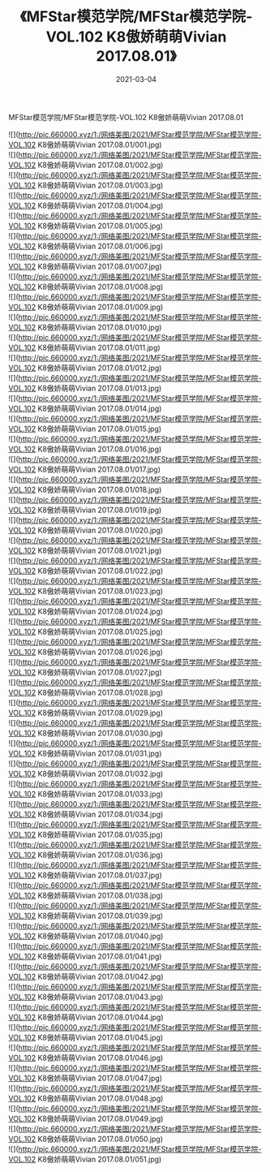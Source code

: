 ﻿---
layout: post
title:  《MFStar模范学院/MFStar模范学院-VOL.102 K8傲娇萌萌Vivian 2017.08.01》
date:   2021-03-04
img: http://pic.660000.xyz/1:/网络美图/2021/MFStar模范学院/MFStar模范学院-VOL.102 K8傲娇萌萌Vivian 2017.08.01/000.jpg
categories: [美女, 清纯, 唯美]
---

MFStar模范学院/MFStar模范学院-VOL.102 K8傲娇萌萌Vivian 2017.08.01

 ![](http://pic.660000.xyz/1:/网络美图/2021/MFStar模范学院/MFStar模范学院-VOL.102 K8傲娇萌萌Vivian 2017.08.01/001.jpg) <br>![](http://pic.660000.xyz/1:/网络美图/2021/MFStar模范学院/MFStar模范学院-VOL.102 K8傲娇萌萌Vivian 2017.08.01/002.jpg) <br>![](http://pic.660000.xyz/1:/网络美图/2021/MFStar模范学院/MFStar模范学院-VOL.102 K8傲娇萌萌Vivian 2017.08.01/003.jpg) <br>![](http://pic.660000.xyz/1:/网络美图/2021/MFStar模范学院/MFStar模范学院-VOL.102 K8傲娇萌萌Vivian 2017.08.01/004.jpg) <br>![](http://pic.660000.xyz/1:/网络美图/2021/MFStar模范学院/MFStar模范学院-VOL.102 K8傲娇萌萌Vivian 2017.08.01/005.jpg) <br>![](http://pic.660000.xyz/1:/网络美图/2021/MFStar模范学院/MFStar模范学院-VOL.102 K8傲娇萌萌Vivian 2017.08.01/006.jpg) <br>![](http://pic.660000.xyz/1:/网络美图/2021/MFStar模范学院/MFStar模范学院-VOL.102 K8傲娇萌萌Vivian 2017.08.01/007.jpg) <br>![](http://pic.660000.xyz/1:/网络美图/2021/MFStar模范学院/MFStar模范学院-VOL.102 K8傲娇萌萌Vivian 2017.08.01/008.jpg) <br>![](http://pic.660000.xyz/1:/网络美图/2021/MFStar模范学院/MFStar模范学院-VOL.102 K8傲娇萌萌Vivian 2017.08.01/009.jpg) <br>![](http://pic.660000.xyz/1:/网络美图/2021/MFStar模范学院/MFStar模范学院-VOL.102 K8傲娇萌萌Vivian 2017.08.01/010.jpg) <br>![](http://pic.660000.xyz/1:/网络美图/2021/MFStar模范学院/MFStar模范学院-VOL.102 K8傲娇萌萌Vivian 2017.08.01/011.jpg) <br>![](http://pic.660000.xyz/1:/网络美图/2021/MFStar模范学院/MFStar模范学院-VOL.102 K8傲娇萌萌Vivian 2017.08.01/012.jpg) <br>![](http://pic.660000.xyz/1:/网络美图/2021/MFStar模范学院/MFStar模范学院-VOL.102 K8傲娇萌萌Vivian 2017.08.01/013.jpg) <br>![](http://pic.660000.xyz/1:/网络美图/2021/MFStar模范学院/MFStar模范学院-VOL.102 K8傲娇萌萌Vivian 2017.08.01/014.jpg) <br>![](http://pic.660000.xyz/1:/网络美图/2021/MFStar模范学院/MFStar模范学院-VOL.102 K8傲娇萌萌Vivian 2017.08.01/015.jpg) <br>![](http://pic.660000.xyz/1:/网络美图/2021/MFStar模范学院/MFStar模范学院-VOL.102 K8傲娇萌萌Vivian 2017.08.01/016.jpg) <br>![](http://pic.660000.xyz/1:/网络美图/2021/MFStar模范学院/MFStar模范学院-VOL.102 K8傲娇萌萌Vivian 2017.08.01/017.jpg) <br>![](http://pic.660000.xyz/1:/网络美图/2021/MFStar模范学院/MFStar模范学院-VOL.102 K8傲娇萌萌Vivian 2017.08.01/018.jpg) <br>![](http://pic.660000.xyz/1:/网络美图/2021/MFStar模范学院/MFStar模范学院-VOL.102 K8傲娇萌萌Vivian 2017.08.01/019.jpg) <br>![](http://pic.660000.xyz/1:/网络美图/2021/MFStar模范学院/MFStar模范学院-VOL.102 K8傲娇萌萌Vivian 2017.08.01/020.jpg) <br>![](http://pic.660000.xyz/1:/网络美图/2021/MFStar模范学院/MFStar模范学院-VOL.102 K8傲娇萌萌Vivian 2017.08.01/021.jpg) <br>![](http://pic.660000.xyz/1:/网络美图/2021/MFStar模范学院/MFStar模范学院-VOL.102 K8傲娇萌萌Vivian 2017.08.01/022.jpg) <br>![](http://pic.660000.xyz/1:/网络美图/2021/MFStar模范学院/MFStar模范学院-VOL.102 K8傲娇萌萌Vivian 2017.08.01/023.jpg) <br>![](http://pic.660000.xyz/1:/网络美图/2021/MFStar模范学院/MFStar模范学院-VOL.102 K8傲娇萌萌Vivian 2017.08.01/024.jpg) <br>![](http://pic.660000.xyz/1:/网络美图/2021/MFStar模范学院/MFStar模范学院-VOL.102 K8傲娇萌萌Vivian 2017.08.01/025.jpg) <br>![](http://pic.660000.xyz/1:/网络美图/2021/MFStar模范学院/MFStar模范学院-VOL.102 K8傲娇萌萌Vivian 2017.08.01/026.jpg) <br>![](http://pic.660000.xyz/1:/网络美图/2021/MFStar模范学院/MFStar模范学院-VOL.102 K8傲娇萌萌Vivian 2017.08.01/027.jpg) <br>![](http://pic.660000.xyz/1:/网络美图/2021/MFStar模范学院/MFStar模范学院-VOL.102 K8傲娇萌萌Vivian 2017.08.01/028.jpg) <br>![](http://pic.660000.xyz/1:/网络美图/2021/MFStar模范学院/MFStar模范学院-VOL.102 K8傲娇萌萌Vivian 2017.08.01/029.jpg) <br>![](http://pic.660000.xyz/1:/网络美图/2021/MFStar模范学院/MFStar模范学院-VOL.102 K8傲娇萌萌Vivian 2017.08.01/030.jpg) <br>![](http://pic.660000.xyz/1:/网络美图/2021/MFStar模范学院/MFStar模范学院-VOL.102 K8傲娇萌萌Vivian 2017.08.01/031.jpg) <br>![](http://pic.660000.xyz/1:/网络美图/2021/MFStar模范学院/MFStar模范学院-VOL.102 K8傲娇萌萌Vivian 2017.08.01/032.jpg) <br>![](http://pic.660000.xyz/1:/网络美图/2021/MFStar模范学院/MFStar模范学院-VOL.102 K8傲娇萌萌Vivian 2017.08.01/033.jpg) <br>![](http://pic.660000.xyz/1:/网络美图/2021/MFStar模范学院/MFStar模范学院-VOL.102 K8傲娇萌萌Vivian 2017.08.01/034.jpg) <br>![](http://pic.660000.xyz/1:/网络美图/2021/MFStar模范学院/MFStar模范学院-VOL.102 K8傲娇萌萌Vivian 2017.08.01/035.jpg) <br>![](http://pic.660000.xyz/1:/网络美图/2021/MFStar模范学院/MFStar模范学院-VOL.102 K8傲娇萌萌Vivian 2017.08.01/036.jpg) <br>![](http://pic.660000.xyz/1:/网络美图/2021/MFStar模范学院/MFStar模范学院-VOL.102 K8傲娇萌萌Vivian 2017.08.01/037.jpg) <br>![](http://pic.660000.xyz/1:/网络美图/2021/MFStar模范学院/MFStar模范学院-VOL.102 K8傲娇萌萌Vivian 2017.08.01/038.jpg) <br>![](http://pic.660000.xyz/1:/网络美图/2021/MFStar模范学院/MFStar模范学院-VOL.102 K8傲娇萌萌Vivian 2017.08.01/039.jpg) <br>![](http://pic.660000.xyz/1:/网络美图/2021/MFStar模范学院/MFStar模范学院-VOL.102 K8傲娇萌萌Vivian 2017.08.01/040.jpg) <br>![](http://pic.660000.xyz/1:/网络美图/2021/MFStar模范学院/MFStar模范学院-VOL.102 K8傲娇萌萌Vivian 2017.08.01/041.jpg) <br>![](http://pic.660000.xyz/1:/网络美图/2021/MFStar模范学院/MFStar模范学院-VOL.102 K8傲娇萌萌Vivian 2017.08.01/042.jpg) <br>![](http://pic.660000.xyz/1:/网络美图/2021/MFStar模范学院/MFStar模范学院-VOL.102 K8傲娇萌萌Vivian 2017.08.01/043.jpg) <br>![](http://pic.660000.xyz/1:/网络美图/2021/MFStar模范学院/MFStar模范学院-VOL.102 K8傲娇萌萌Vivian 2017.08.01/044.jpg) <br>![](http://pic.660000.xyz/1:/网络美图/2021/MFStar模范学院/MFStar模范学院-VOL.102 K8傲娇萌萌Vivian 2017.08.01/045.jpg) <br>![](http://pic.660000.xyz/1:/网络美图/2021/MFStar模范学院/MFStar模范学院-VOL.102 K8傲娇萌萌Vivian 2017.08.01/046.jpg) <br>![](http://pic.660000.xyz/1:/网络美图/2021/MFStar模范学院/MFStar模范学院-VOL.102 K8傲娇萌萌Vivian 2017.08.01/047.jpg) <br>![](http://pic.660000.xyz/1:/网络美图/2021/MFStar模范学院/MFStar模范学院-VOL.102 K8傲娇萌萌Vivian 2017.08.01/048.jpg) <br>![](http://pic.660000.xyz/1:/网络美图/2021/MFStar模范学院/MFStar模范学院-VOL.102 K8傲娇萌萌Vivian 2017.08.01/049.jpg) <br>![](http://pic.660000.xyz/1:/网络美图/2021/MFStar模范学院/MFStar模范学院-VOL.102 K8傲娇萌萌Vivian 2017.08.01/050.jpg) <br>![](http://pic.660000.xyz/1:/网络美图/2021/MFStar模范学院/MFStar模范学院-VOL.102 K8傲娇萌萌Vivian 2017.08.01/051.jpg) <br>